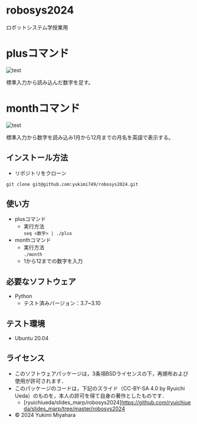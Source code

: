 # robosys2024
ロボットシステム学授業用

# plusコマンド
![test](https://github.com/yukimi749/robosys2024/actions/workflows/test.yml/badge.svg)

標準入力から読み込んだ数字を足す。

# monthコマンド
![test](https://github.com/yukimi749/robosys2024/actions/workflows/monthtest.yml/badge.svg)

標準入力から数字を読み込み1月から12月までの月名を英語で表示する。

## インストール方法
- リポジトリをクローン
```
git clone git@github.com:yukimi749/robosys2024.git
```

## 使い方
- plusコマンド
  - 実行方法  
`seq <数字> | ./plus`
- monthコマンド
  - 実行方法  
`./month`
  - 1から12までの数字を入力

## 必要なソフトウェア
- Python
  - テスト済みバージョン：3.7~3.10

## テスト環境
- Ubuntu 20.04

## ライセンス
- このソフトウェアパッケージは，3条項BSDライセンスの下，再頒布および使用が許可されます．
- このパッケージのコードは，下記のスライド（CC-BY-SA 4.0 by Ryuichi Ueda）のものを，本人の許可を得て自身の著作としたものです．
    - [ryuichiueda/slides_marp/robosys2024]https://github.com/ryuichiueda/slides_marp/tree/master/robosys2024
- © 2024 Yukimi Miyahara
